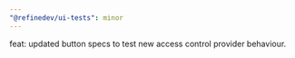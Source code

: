 ```yaml
---
"@refinedev/ui-tests": minor
---
```


feat: updated button specs to test new access control provider behaviour.
